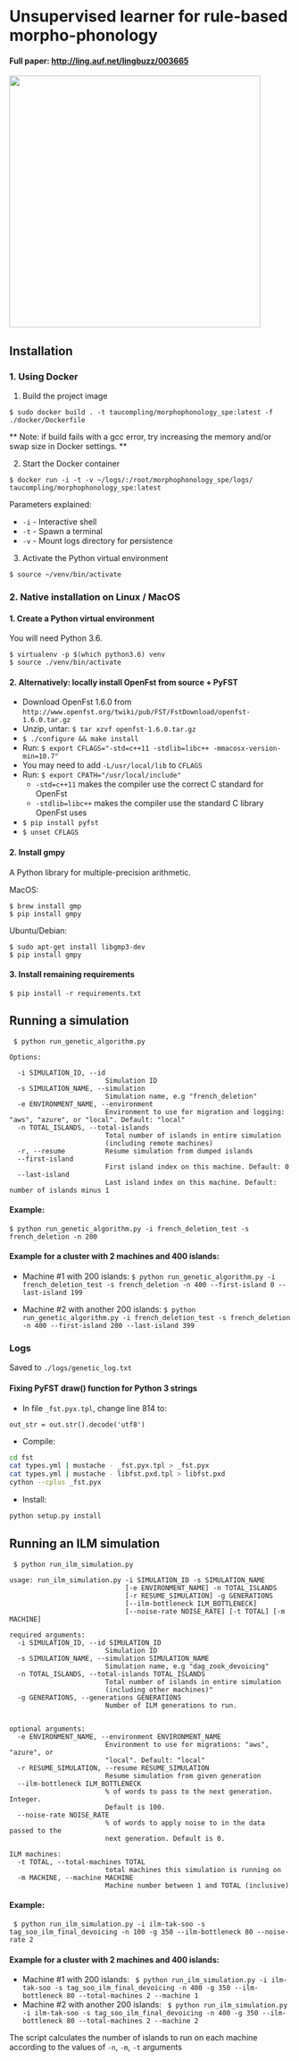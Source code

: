 # Unsupervised learner for rule-based morpho-phonology 
#### Full paper: http://ling.auf.net/lingbuzz/003665

<img src="https://raw.githubusercontent.com/taucompling/morphophonology_spe/master/devoicing.png" width="450">


## Installation  


### 1. Using Docker

1. Build the project image 

`$ sudo docker build . -t taucompling/morphophonology_spe:latest -f ./docker/Dockerfile`

** Note: if build fails with a gcc error, try increasing the memory and/or swap size in Docker settings. **

2. Start the Docker container

`$ docker run -i -t -v ~/logs/:/root/morphophonology_spe/logs/ taucompling/morphophonology_spe:latest`


Parameters explained: 
* `-i` - Interactive shell
* `-t` - Spawn a terminal
* `-v` - Mount logs directory for persistence


3. Activate the Python virtual environment

`$ source ~/venv/bin/activate`


### 2. Native installation on Linux / MacOS
 
#### 1. Create a Python virtual environment
You will need Python 3.6. 
```
$ virtualenv -p $(which python3.6) venv
$ source ./venv/bin/activate 
```

#### 2. Alternatively: locally install OpenFst from source + PyFST

* Download OpenFst 1.6.0 from `http://www.openfst.org/twiki/pub/FST/FstDownload/openfst-1.6.0.tar.gz`
* Unzip, untar:  `$ tar xzvf openfst-1.6.0.tar.gz`
* `$ ./configure && make install`
* Run: `$ export CFLAGS="-std=c++11 -stdlib=libc++ -mmacosx-version-min=10.7"`
* You may need to add `-L/usr/local/lib` to `CFLAGS`
* Run: `$ export CPATH="/usr/local/include"`
   * `-std=c++11` makes the compiler use the correct C standard for OpenFst
   * `-stdlib=libc++` makes the compiler use the standard C library OpenFst uses
* `$ pip install pyfst`
* `$ unset CFLAGS`


#### 2. Install gmpy
A Python library for multiple-precision arithmetic.

MacOS:
```
$ brew install gmp
$ pip install gmpy
```
Ubuntu/Debian:
```
$ sudo apt-get install libgmp3-dev
$ pip install gmpy
```

#### 3. Install remaining requirements
`$ pip install -r requirements.txt`


## Running a simulation
` $ python run_genetic_algorithm.py`

```
Options:

  -i SIMULATION_ID, --id
                        Simulation ID
  -s SIMULATION_NAME, --simulation
                        Simulation name, e.g "french_deletion"
  -e ENVIRONMENT_NAME, --environment
                        Environment to use for migration and logging: "aws", "azure", or "local". Default: "local"
  -n TOTAL_ISLANDS, --total-islands
                        Total number of islands in entire simulation
                        (including remote machines)
  -r, --resume          Resume simulation from dumped islands
  --first-island
                        First island index on this machine. Default: 0
  --last-island
                        Last island index on this machine. Default: number of islands minus 1
```

#### Example:

`$ python run_genetic_algorithm.py -i french_deletion_test -s french_deletion -n 200`

#### Example for a cluster with 2 machines and 400 islands:
* Machine #1 with 200 islands:
`$ python run_genetic_algorithm.py -i french_deletion_test -s french_deletion -n 400 --first-island 0 --last-island 199`

* Machine #2 with another 200 islands: 
`$ python run_genetic_algorithm.py -i french_deletion_test -s french_deletion -n 400 --first-island 200 --last-island 399`


### Logs
Saved to `./logs/genetic_log.txt`

#### Fixing PyFST draw() function for Python 3 strings
- In file `_fst.pyx.tpl`, change line 814 to:
 
`out_str = out.str().decode('utf8')`
 
- Compile:
```bash
cd fst
cat types.yml | mustache - _fst.pyx.tpl > _fst.pyx
cat types.yml | mustache - libfst.pxd.tpl > libfst.pxd
cython --cplus _fst.pyx
```

- Install:
```bash
python setup.py install
```


## Running an ILM simulation
` $ python run_ilm_simulation.py`

```
usage: run_ilm_simulation.py -i SIMULATION_ID -s SIMULATION_NAME
                             [-e ENVIRONMENT_NAME] -n TOTAL_ISLANDS
                             [-r RESUME_SIMULATION] -g GENERATIONS
                             [--ilm-bottleneck ILM_BOTTLENECK]
                             [--noise-rate NOISE_RATE] [-t TOTAL] [-m MACHINE]

required arguments:
  -i SIMULATION_ID, --id SIMULATION_ID
                        Simulation ID
  -s SIMULATION_NAME, --simulation SIMULATION_NAME
                        Simulation name, e.g "dag_zook_devoicing"
  -n TOTAL_ISLANDS, --total-islands TOTAL_ISLANDS
                        Total number of islands in entire simulation
                        (including other machines)"
  -g GENERATIONS, --generations GENERATIONS
                        Number of ILM generations to run.


optional arguments:                        
  -e ENVIRONMENT_NAME, --environment ENVIRONMENT_NAME
                        Environment to use for migrations: "aws", "azure", or
                        "local". Default: "local"
  -r RESUME_SIMULATION, --resume RESUME_SIMULATION
                        Resume simulation from given generation
  --ilm-bottleneck ILM_BOTTLENECK
                        % of words to pass to the next generation. Integer.
                        Default is 100.
  --noise-rate NOISE_RATE
                        % of words to apply noise to in the data passed to the
                        next generation. Default is 0.

ILM machines:
  -t TOTAL, --total-machines TOTAL
                        total machines this simulation is running on
  -m MACHINE, --machine MACHINE
                        Machine number between 1 and TOTAL (inclusive)
```

#### Example:
` $ python run_ilm_simulation.py -i ilm-tak-soo -s tag_soo_ilm_final_devoicing -n 100 -g 350 --ilm-bottleneck 80 --noise-rate 2`

#### Example for a cluster with 2 machines and 400 islands:
* Machine #1 with 200 islands:
` $ python run_ilm_simulation.py -i ilm-tak-soo -s tag_soo_ilm_final_devoicing -n 400 -g 350 --ilm-bottleneck 80 --total-machines 2 --machine 1`
* Machine #2 with another 200 islands: 
` $ python run_ilm_simulation.py -i ilm-tak-soo -s tag_soo_ilm_final_devoicing -n 400 -g 350 --ilm-bottleneck 80 --total-machines 2 --machine 2`

The script calculates the number of islands to run on each machine according to 
the values of `-n`, `-m`, `-t` arguments
